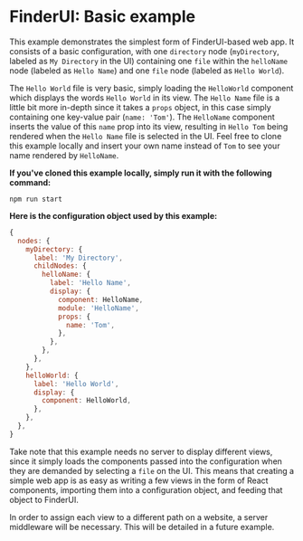 # FinderUI: Basic example

This example demonstrates the simplest form of FinderUI-based web app. It consists of a basic configuration, with one `directory` node (`myDirectory`, labeled as `My Directory` in the UI) containing one `file` within the `helloName` node (labeled as `Hello Name`) and one `file` node (labeled as `Hello World`).

The `Hello World` file is very basic, simply loading the `HelloWorld` component which displays the words `Hello World` in its view. The `Hello Name` file is a little bit more in-depth since it takes a `props` object, in this case simply containing one key-value pair (`name: 'Tom'`). The `HelloName` component inserts the value of this `name` prop into its view, resulting in `Hello Tom` being rendered when the `Hello Name` file is selected in the UI. Feel free to clone this example locally and insert your own name instead of `Tom` to see your name rendered by `HelloName`.

**If you've cloned this example locally, simply run it with the following command:**
```
npm run start
```

**Here is the configuration object used by this example:**
```js
{
  nodes: {
    myDirectory: {
      label: 'My Directory',
      childNodes: {
        helloName: {
          label: 'Hello Name',
          display: {
            component: HelloName,
            module: 'HelloName',
            props: {
              name: 'Tom',
            },
          },
        },
      },
    },
    helloWorld: {
      label: 'Hello World',
      display: {
        component: HelloWorld,
      },
    },
  },
}
```

Take note that this example needs no server to display different views, since it simply loads the components passed into the configuration when they are demanded by selecting a `file` on the UI. This means that creating a simple web app is as easy as writing a few views in the form of React components, importing them into a configuration object, and feeding that object to FinderUI.

In order to assign each view to a different path on a website, a server middleware will be necessary. This will be detailed in a future example.
